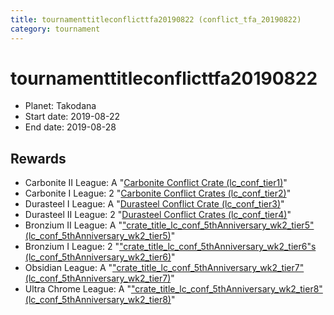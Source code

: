 ```yaml
---
title: tournamenttitleconflicttfa20190822 (conflict_tfa_20190822)
category: tournament
---
```

# tournamenttitleconflicttfa20190822

  * Planet: Takodana
  * Start date: 2019-08-22
  * End date: 2019-08-28

## Rewards

  * Carbonite II League: A "[Carbonite Conflict Crate (lc_conf_tier1)](lc_conf_tier1.html)"
  * Carbonite I League: 2 "[Carbonite Conflict Crates (lc_conf_tier2)](lc_conf_tier2.html)"
  * Durasteel I League: A "[Durasteel Conflict Crate (lc_conf_tier3)](lc_conf_tier3.html)"
  * Durasteel II League: 2 "[Durasteel Conflict Crates (lc_conf_tier4)](lc_conf_tier4.html)"
  * Bronzium II League: A "["crate_title_lc_conf_5thAnniversary_wk2_tier5" (lc_conf_5thAnniversary_wk2_tier5)](lc_conf_5thAnniversary_wk2_tier5.html)"
  * Bronzium I League: 2 "["crate_title_lc_conf_5thAnniversary_wk2_tier6"s (lc_conf_5thAnniversary_wk2_tier6)](lc_conf_5thAnniversary_wk2_tier6.html)"
  * Obsidian League: A "["crate_title_lc_conf_5thAnniversary_wk2_tier7" (lc_conf_5thAnniversary_wk2_tier7)](lc_conf_5thAnniversary_wk2_tier7.html)"
  * Ultra Chrome League: A "["crate_title_lc_conf_5thAnniversary_wk2_tier8" (lc_conf_5thAnniversary_wk2_tier8)](lc_conf_5thAnniversary_wk2_tier8.html)"
